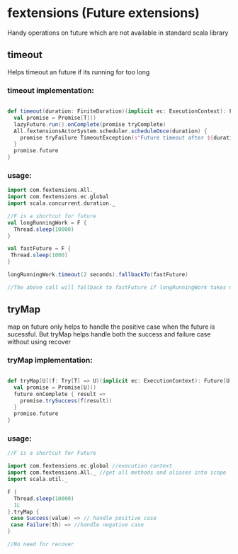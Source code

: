# fextensions (Future extensions)

Handy operations on future which are not available in standard scala library

## timeout

Helps timeout an future if its running for too long

### timeout implementation:

```scala

def timeout(duration: FiniteDuration)(implicit ec: ExecutionContext): Future[T] = {
  val promise = Promise[T]()
  lazyFuture.run().onComplete(promise tryComplete)
  All.fextensionsActorSystem.scheduler.scheduleOnce(duration) {
    promise tryFailure TimeoutException(s"Future timeout after ${duration.toString()}")
  }
  promise.future
}

```

### usage:
```scala
import com.fextensions.All._
import com.fextensions.ec.global
import scala.concurrent.duration._

//F is a shortcut for future
val longRunningWork = F {
  Thread.sleep(10000)
}

val fastFuture = F {
 Thread.sleep(1000)
}

longRunningWork.timeout(2 seconds).fallbackTo(fastFuture)

//The above call will fallback to fastFuture if longRunningWork takes more than 2 seconds.


```

## tryMap 

map on future only helps to handle the positive case when the future is sucessful. But tryMap helps
handle both the success and failure case without using recover

### tryMap implementation:

```scala

def tryMap[U](f: Try[T] => U)(implicit ec: ExecutionContext): Future[U] = {
  val promise = Promise[U]()
  future onComplete { result =>
    promise.trySuccess(f(result))
  }
  promise.future
}

```

### usage:

```scala
//F is a shortcut for Future

import com.fextensions.ec.global //execution context
import com.fextensions.All._ //get all methods and aliases into scope
import scala.util._

F {
  Thread.sleep(10000)
  1L
}.tryMap {
 case Success(value) => // handle positive case
 case Failure(th) => //handle negative case
}

//No need for recover 


```